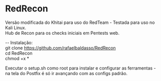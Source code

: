 # RedRecon
Versão modificada do Khitai para uso do RedTeam - Testada para uso no Kali Linux.  
Hub de Recon para os checks iniciais em Pentests web.  

-- Instalação:  
git clone https://github.com/rafaelbaldasso/RedRecon  
cd RedRecon  
chmod +x *  
  
Executar o setup.sh como root para instalar e configurar as ferramentas - na tela do Postfix é só ir avançando com as configs padrão.
